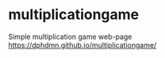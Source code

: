 # multiplicationgame
Simple multiplication game web-page
https://dphdmn.github.io/multiplicationgame/
